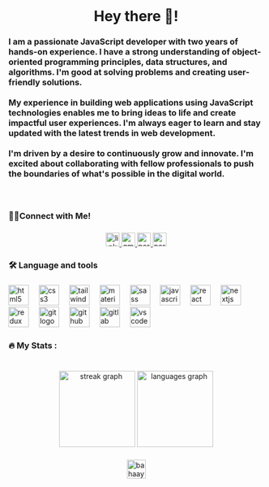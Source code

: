 <br clear="both">

<h1 align="center">Hey there 👋!</h1>

###

<h3 align="left">I am a passionate JavaScript developer with two years of hands-on experience. I have a strong understanding of object-oriented programming principles, data structures, and algorithms. I'm good at solving problems and creating user-friendly solutions.<br><br>My experience in building web applications using JavaScript technologies enables me to bring ideas to life and create impactful user experiences. I'm always eager to learn and stay updated with the latest trends in web development.<br><br>I'm driven by a desire to continuously grow and innovate. I'm excited about collaborating with fellow professionals to push the boundaries of what's possible in the digital world.</h3>

###

<br clear="both">

###

<h3 align="left">🤝🏻Connect with Me!</h3>

###

<div align="center">
  <a href="https://www.linkedin.com/in/bahaayoussof" target="_blank">
    <img src="https://img.shields.io/static/v1?message=LinkedIn&logo=linkedin&label=&color=0077B5&logoColor=white&labelColor=&style=for-the-badge" height="27" alt="linkedin logo"  />
  </a>
  <a href="bahaayoussof@gmail.com" target="_blank">
    <img src="https://img.shields.io/static/v1?message=Gmail&logo=gmail&label=&color=D14836&logoColor=white&labelColor=&style=for-the-badge" height="27" alt="gmail logo"  />
  </a>
  <a href="https://bahaayoussof.vercel.app/" target="_blank">
    <img src="https://img.shields.io/static/v1?message=Portfolio&logo=react&label=&color=1C577B&logoColor=white&labelColor=&style=for-the-badge" height="27" alt="portfolio logo"/>
  </a>
  
  <a href="http://bit.ly/3itz6CR" target="_blank">
    <img src="https://img.shields.io/static/v1?message=Resume&logo=pdf&label=&color=697689&logoColor=white&labelColor=&style=for-the-badge" height="27" alt="portfolio logo"/>
  </a>
</div>

###

<h3 align="left">🛠 Language and tools</h3>

###

<div align="left">
  <img src="https://skillicons.dev/icons?i=html" height="40" alt="html5 logo"  />
  <img width="12" />
  <img src="https://skillicons.dev/icons?i=css" height="40" alt="css3 logo"  />
  <img width="12" />
  <img src="https://skillicons.dev/icons?i=tailwind" height="40" alt="tailwindcss logo"  />
  <img width="12" />
  <img src="https://skillicons.dev/icons?i=materialui" height="40" alt="materialui logo"  />
  <img width="12" />
  <img src="https://skillicons.dev/icons?i=sass" height="40" alt="sass logo"  />
  <img width="12" />
  <img src="https://skillicons.dev/icons?i=js" height="40" alt="javascript logo"  />
  <img width="12" />
  <img src="https://skillicons.dev/icons?i=react" height="40" alt="react logo"  />
  <img width="12" />
  <img src="https://skillicons.dev/icons?i=nextjs" height="40" alt="nextjs logo"  />
  <img width="12" />
  <img src="https://skillicons.dev/icons?i=redux" height="40" alt="redux logo"  />
  <img width="12" />
  <img src="https://skillicons.dev/icons?i=git" height="40" alt="git logo"  />
  <img width="12" />
  <img src="https://skillicons.dev/icons?i=github" height="40" alt="github logo"  />
  <img width="12" />
  <img src="https://skillicons.dev/icons?i=gitlab" height="40" alt="gitlab logo"  />
  <img width="12" />
  <img src="https://skillicons.dev/icons?i=vscode" height="40" alt="vscode logo"  />
</div>

###

<h3 align="left">🔥   My Stats :</h3>

###

<br clear="both">

<div align="center">
  <img src="https://streak-stats.demolab.com?user=bahaayoussof&locale=en&mode=daily&theme=tokyonight&hide_border=true&border_radius=5&order=3" height="150" alt="streak graph"  />
  <img src="https://github-readme-stats.vercel.app/api/top-langs?username=bahaayoussof&locale=en&hide_title=false&layout=compact&card_width=320&langs_count=5&theme=tokyonight&hide_border=true&order=2" height="150" alt="languages graph"  />
</div>

###

<p align="center"> <img src="https://komarev.com/ghpvc/?username=bahaayoussof&label=Profile%20views&color=0e75b6&style=for-the-badge" height="37"  alt="bahaayoussof"/>

